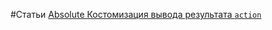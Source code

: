 #Статьи
[Absolute Костомизация вывода результата `action`](https://github.com/rainnogame/learning/blob/master/docs/yii2/response/addCustomResponce.md)
